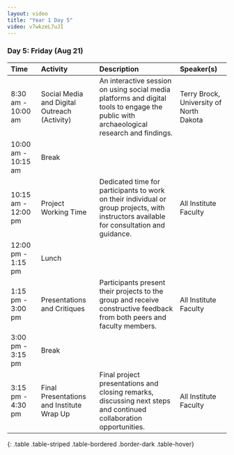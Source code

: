 ```yaml
---
layout: video
title: "Year 1 Day 5"
video: v7wkzeL7uJI
---
```

### **Day 5: Friday (Aug 21)**

| Time | Activity | Description | Speaker(s) |
| :--- | :--- | :--- | :--- |
| 8:30 am - 10:00 am | Social Media and Digital Outreach (Activity) | An interactive session on using social media platforms and digital tools to engage the public with archaeological research and findings. | Terry Brock, University of North Dakota |
| 10:00 am - 10:15 am | Break | | |
| 10:15 am - 12:00 pm | Project Working Time | Dedicated time for participants to work on their individual or group projects, with instructors available for consultation and guidance. | All Institute Faculty |
| 12:00 pm - 1:15 pm | Lunch | | |
| 1:15 pm - 3:00 pm | Presentations and Critiques | Participants present their projects to the group and receive constructive feedback from both peers and faculty members. | All Institute Faculty |
| 3:00 pm - 3:15 pm | Break | | |
| 3:15 pm - 4:30 pm | Final Presentations and Institute Wrap Up | Final project presentations and closing remarks, discussing next steps and continued collaboration opportunities. | All Institute Faculty |
{: .table .table-striped .table-bordered .border-dark .table-hover}